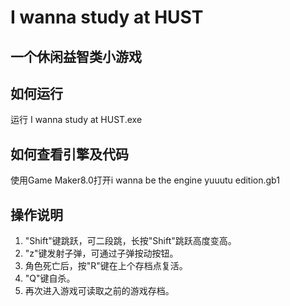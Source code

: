 # I wanna study at HUST
## 一个休闲益智类小游戏
## 如何运行
运行 I wanna study at HUST.exe
## 如何查看引擎及代码
使用Game Maker8.0打开i wanna be the engine yuuutu edition.gb1
## 操作说明
1. "Shift"键跳跃，可二段跳，长按"Shift"跳跃高度变高。
2. "z"键发射子弹，可通过子弹按动按钮。
3. 角色死亡后，按"R"键在上个存档点复活。
4. "Q"键自杀。
5. 再次进入游戏可读取之前的游戏存档。